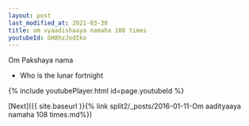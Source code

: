 ```yaml
---
layout: post
last_modified_at: 2021-03-30
title: om vyaadishaaya namaha 108 times
youtubeId: GH8hzJodIko
---
```

 
 
Om Pakshaya nama 
 
 -  Who is the lunar fortnight 
 
  
 
  
 
 
 
 
 
 


{% include youtubePlayer.html id=page.youtubeId %}
 
[Next]({{ site.baseurl }}{% link  split2/_posts/2016-01-11-Om aadityaaya namaha 108 times.md%})
 
